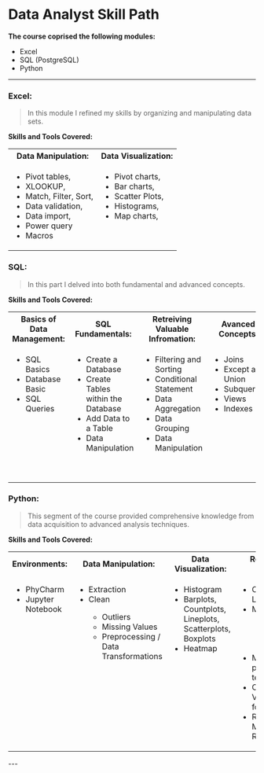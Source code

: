 # Data Analyst Skill Path

**The course coprised the following modules:**
- Excel
- SQL (PostgreSQL)
- Python
---

<h3>Excel:</h3> 
  <p align='justify'>
    <blockquote>In this module I refined my skills by organizing and manipulating data sets.</blockquote>
  </p>
  
  <b>Skills and Tools Covered:</b>
  <table>
    <tr>
      <th>Data Manipulation:</th>
      <th>Data Visualization:</th>
    </tr>
    <tr valign='top'>
      <td>
        <ul>
          <li>Pivot tables,</li>
          <li>XLOOKUP, </li>
          <li>Match, Filter, Sort, </li>
          <li>Data validation, </li>
          <li>Data import, </li>
          <li>Power query</li>
          <li>Macros</li>
        </ul>
      </td>
      <td>
        <ul>
          <li>Pivot charts,</li>
          <li>Bar charts,</li> 
          <li>Scatter Plots,</li> 
          <li>Histograms,</li> 
          <li>Map charts,</li>
        </ul>
      </td>
    </tr>
  </table>
  
<h3>SQL:</h3>
  <p align='justify'>
    <blockquote>In this part I delved into both fundamental and advanced concepts.</blockquote>
  </p>
 <b>Skills and Tools Covered:</b>
 <table>
   <tr>
     <th>Basics of Data Management:</th>
     <th>SQL Fundamentals:</th>
     <th>Retreiving Valuable Infromation:</th>
     <th>Avanced Concepts:</th>
     <th>SQL Functions:</th>
   </tr>
   <tr valign='top'>
     <td>
       <ul>
         <li>SQL Basics</li>
         <li>Database Basic</li>
         <li>SQL Queries</li>
       </ul>
     </td>
     <td>
       <ul>
         <li>Create a Database</li>
         <li>Create Tables within the Database</li>
         <li>Add Data to a Table</li>
         <li>Data Manipulation</li>
       </ul>
     </td>
     <td>
        <ul>
         <li>Filtering and Sorting</li>
         <li>Conditional Statement</li>
         <li>Data Aggregation</li>
         <li>Data Grouping</li>
         <li>Data Manipulation</li>
       </ul>
     </td>
     <td>
      <ul>
        <li>Joins</li>
        <li>Except and Union</li>
        <li>Subqueries</li>
        <li>Views</li>
        <li>Indexes</li>
      </ul>
     </td>
     <td>
      <ul>
        <li>String Functions</li>
        <li>Mathematical Functions</li>
        <li>Date-Time Functions</li>
        <li>Window Functions</li>
        <li>Conversion Functions</li>
        <li>Pattern Matching</li>
      </ul>
     </td>
   </tr>
 </table>
 
<h3>Python:</h3> 
  <p align='justify'>
    <blockquote>This segment of the course provided comprehensive knowledge from data acquisition to advanced analysis techniques.</blockquote>
  </p>
  
  <b>Skills and Tools Covered:</b>
  <table>
    <tr>
      <th>Environments:</th>
      <th>Data Manipulation:</th>
      <th>Data Visualization:</th>
      <th>Regression Model:</th>
    </tr>
    <tr valign='top'>
      <td>
        <ul>
          <li>PhyCharm</li>
          <li>Jupyter Notebook</li>
        </ul>
      </td>
      <td>
        <ul>
          <li>Extraction</li>
          <li>Clean</li>
            <ul>
              <li>Outliers</li>
              <li>Missing Values</li>
          <li>Preprocessing / Data Transformations</li>
        </ul>
      </td>
      <td>
        <ul>
          <li>Histogram</li>
          <li>Barplots, Countplots, Lineplots, Scatterplots, Boxplots</li>
          <li>Heatmap</li>
        </ul>
      </td>
      <td>
        <ul>
          <li>Ordinary Least Squares</li>
          <li>Metrics:</li>
            <ul>
              <li>R<sup>2</sup></li>
              <li>RMSE</li>
              <li>F-statistic</li>
            </ul>
          <li>Model preparation: test-train split</li>
          <li>Cross-Validation: K-fold, LOOCV</li>
          <li>Regularization Methods: Ridge, Lasso</li>
        </ul>
      </td>
  </table>
  ---
